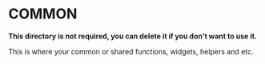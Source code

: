 # COMMON

**This directory is not required, you can delete it if you don't want to use it.**

This is where your common or shared functions, widgets, helpers and etc.
